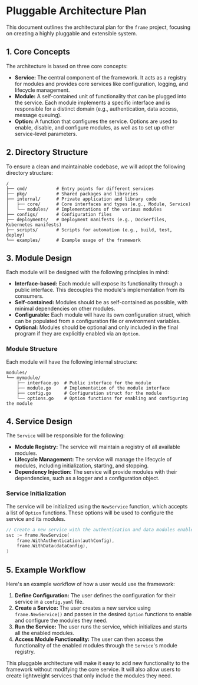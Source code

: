 # Pluggable Architecture Plan

This document outlines the architectural plan for the `frame` project, focusing on creating a highly pluggable and extensible system.

## 1. Core Concepts

The architecture is based on three core concepts:

*   **Service:** The central component of the framework. It acts as a registry for modules and provides core services like configuration, logging, and lifecycle management.
*   **Module:** A self-contained unit of functionality that can be plugged into the service. Each module implements a specific interface and is responsible for a distinct domain (e.g., authentication, data access, message queuing).
*   **Option:** A function that configures the service. Options are used to enable, disable, and configure modules, as well as to set up other service-level parameters.

## 2. Directory Structure

To ensure a clean and maintainable codebase, we will adopt the following directory structure:

```
/
├── cmd/           # Entry points for different services
├── pkg/           # Shared packages and libraries
├── internal/      # Private application and library code
│   ├── core/      # Core interfaces and types (e.g., Module, Service)
│   └── modules/   # Implementations of the various modules
├── configs/       # Configuration files
├── deployments/   # Deployment manifests (e.g., Dockerfiles, Kubernetes manifests)
├── scripts/       # Scripts for automation (e.g., build, test, deploy)
└── examples/      # Example usage of the framework
```

## 3. Module Design

Each module will be designed with the following principles in mind:

*   **Interface-based:** Each module will expose its functionality through a public interface. This decouples the module's implementation from its consumers.
*   **Self-contained:** Modules should be as self-contained as possible, with minimal dependencies on other modules.
*   **Configurable:** Each module will have its own configuration struct, which can be populated from a configuration file or environment variables.
*   **Optional:** Modules should be optional and only included in the final program if they are explicitly enabled via an `Option`.

### Module Structure

Each module will have the following internal structure:

```
modules/
└── mymodule/
    ├── interface.go  # Public interface for the module
    ├── module.go     # Implementation of the module interface
    ├── config.go     # Configuration struct for the module
    └── options.go    # Option functions for enabling and configuring the module
```

## 4. Service Design

The `Service` will be responsible for the following:

*   **Module Registry:** The service will maintain a registry of all available modules.
*   **Lifecycle Management:** The service will manage the lifecycle of modules, including initialization, starting, and stopping.
*   **Dependency Injection:** The service will provide modules with their dependencies, such as a logger and a configuration object.

### Service Initialization

The service will be initialized using the `NewService` function, which accepts a list of `Option` functions. These options will be used to configure the service and its modules.

```go
// Create a new service with the authentication and data modules enabled
svc := frame.NewService(
    frame.WithAuthentication(authConfig),
    frame.WithData(dataConfig),
)
```

## 5. Example Workflow

Here's an example workflow of how a user would use the framework:

1.  **Define Configuration:** The user defines the configuration for their service in a `config.yaml` file.
2.  **Create a Service:** The user creates a new service using `frame.NewService()` and passes in the desired `Option` functions to enable and configure the modules they need.
3.  **Run the Service:** The user runs the service, which initializes and starts all the enabled modules.
4.  **Access Module Functionality:** The user can then access the functionality of the enabled modules through the `Service`'s module registry.

This pluggable architecture will make it easy to add new functionality to the framework without modifying the core service. It will also allow users to create lightweight services that only include the modules they need.